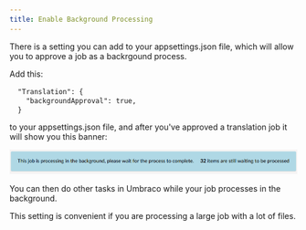 ```yaml
---
title: Enable Background Processing
---
```


There is a setting you can add to your appsettings.json file, which will allow you to approve a job as a backrgound process. 

Add this:

``` 
  "Translation": {
    "backgroundApproval": true,
  }
```

to your appsettings.json file, and after you've approved a translation job it will show you this banner:

![The version 13 processing banner](blueBox.png)

You can then do other tasks in Umbraco while your job processes in the background. 

This setting is convenient if you are processing a large job with a lot of files.